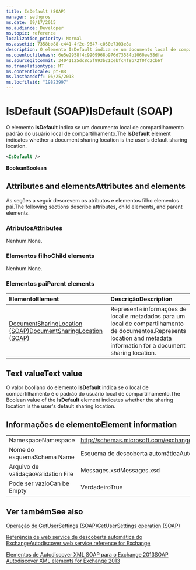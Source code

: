```yaml
---
title: IsDefault (SOAP)
manager: sethgros
ms.date: 09/17/2015
ms.audience: Developer
ms.topic: reference
localization_priority: Normal
ms.assetid: 7358bb88-c441-4f2c-9647-c030e7303e8a
description: O elemento IsDefault indica se um documento local de compartilhamento padrão do usuário local de compartilhamento.
ms.openlocfilehash: 6e5e2958f4c9909968b976d73584b1060ee58dfa
ms.sourcegitcommit: 34041125dc8c5f993b21cebfc4f8b72f0fd2cb6f
ms.translationtype: MT
ms.contentlocale: pt-BR
ms.lasthandoff: 06/25/2018
ms.locfileid: "19823997"
---
```

# <a name="isdefault-soap"></a><span data-ttu-id="7f6b8-103">IsDefault (SOAP)</span><span class="sxs-lookup"><span data-stu-id="7f6b8-103">IsDefault (SOAP)</span></span>

<span data-ttu-id="7f6b8-104">O elemento **IsDefault** indica se um documento local de compartilhamento padrão do usuário local de compartilhamento.</span><span class="sxs-lookup"><span data-stu-id="7f6b8-104">The **IsDefault** element indicates whether a document sharing location is the user's default sharing location.</span></span> 
  
```XML
<IsDefault /> 
```

 <span data-ttu-id="7f6b8-105">**Boolean**</span><span class="sxs-lookup"><span data-stu-id="7f6b8-105">**Boolean**</span></span>
## <a name="attributes-and-elements"></a><span data-ttu-id="7f6b8-106">Attributes and elements</span><span class="sxs-lookup"><span data-stu-id="7f6b8-106">Attributes and elements</span></span>

<span data-ttu-id="7f6b8-107">As seções a seguir descrevem os atributos e elementos filho elementos pai.</span><span class="sxs-lookup"><span data-stu-id="7f6b8-107">The following sections describe attributes, child elements, and parent elements.</span></span>
  
### <a name="attributes"></a><span data-ttu-id="7f6b8-108">Atributos</span><span class="sxs-lookup"><span data-stu-id="7f6b8-108">Attributes</span></span>

<span data-ttu-id="7f6b8-109">Nenhum.</span><span class="sxs-lookup"><span data-stu-id="7f6b8-109">None.</span></span>
  
### <a name="child-elements"></a><span data-ttu-id="7f6b8-110">Elementos filho</span><span class="sxs-lookup"><span data-stu-id="7f6b8-110">Child elements</span></span>

<span data-ttu-id="7f6b8-111">Nenhum.</span><span class="sxs-lookup"><span data-stu-id="7f6b8-111">None.</span></span>
  
### <a name="parent-elements"></a><span data-ttu-id="7f6b8-112">Elementos pai</span><span class="sxs-lookup"><span data-stu-id="7f6b8-112">Parent elements</span></span>

|<span data-ttu-id="7f6b8-113">**Elemento**</span><span class="sxs-lookup"><span data-stu-id="7f6b8-113">**Element**</span></span>|<span data-ttu-id="7f6b8-114">**Descrição**</span><span class="sxs-lookup"><span data-stu-id="7f6b8-114">**Description**</span></span>|
|:-----|:-----|
|[<span data-ttu-id="7f6b8-115">DocumentSharingLocation (SOAP)</span><span class="sxs-lookup"><span data-stu-id="7f6b8-115">DocumentSharingLocation (SOAP)</span></span>](documentsharinglocation-soap.md) <br/> |<span data-ttu-id="7f6b8-116">Representa informações de local e metadados para um local de compartilhamento de documentos.</span><span class="sxs-lookup"><span data-stu-id="7f6b8-116">Represents location and metadata information for a document sharing location.</span></span>  <br/> |
   
## <a name="text-value"></a><span data-ttu-id="7f6b8-117">Text value</span><span class="sxs-lookup"><span data-stu-id="7f6b8-117">Text value</span></span>

<span data-ttu-id="7f6b8-118">O valor booliano do elemento **IsDefault** indica se o local de compartilhamento é o padrão do usuário local de compartilhamento.</span><span class="sxs-lookup"><span data-stu-id="7f6b8-118">The Boolean value of the **IsDefault** element indicates whether the sharing location is the user's default sharing location.</span></span> 
  
## <a name="element-information"></a><span data-ttu-id="7f6b8-119">Informações de elemento</span><span class="sxs-lookup"><span data-stu-id="7f6b8-119">Element information</span></span>

|||
|:-----|:-----|
|<span data-ttu-id="7f6b8-120">Namespace</span><span class="sxs-lookup"><span data-stu-id="7f6b8-120">Namespace</span></span>  <br/> |http://schemas.microsoft.com/exchange/2010/Autodiscover  <br/> |
|<span data-ttu-id="7f6b8-121">Nome do esquema</span><span class="sxs-lookup"><span data-stu-id="7f6b8-121">Schema Name</span></span>  <br/> |<span data-ttu-id="7f6b8-122">Esquema de descoberta automática</span><span class="sxs-lookup"><span data-stu-id="7f6b8-122">Autodiscover schema</span></span>  <br/> |
|<span data-ttu-id="7f6b8-123">Arquivo de validação</span><span class="sxs-lookup"><span data-stu-id="7f6b8-123">Validation File</span></span>  <br/> |<span data-ttu-id="7f6b8-124">Messages.xsd</span><span class="sxs-lookup"><span data-stu-id="7f6b8-124">Messages.xsd</span></span>  <br/> |
|<span data-ttu-id="7f6b8-125">Pode ser vazio</span><span class="sxs-lookup"><span data-stu-id="7f6b8-125">Can be Empty</span></span>  <br/> |<span data-ttu-id="7f6b8-126">Verdadeiro</span><span class="sxs-lookup"><span data-stu-id="7f6b8-126">True</span></span>  <br/> |
   
## <a name="see-also"></a><span data-ttu-id="7f6b8-127">Ver também</span><span class="sxs-lookup"><span data-stu-id="7f6b8-127">See also</span></span>



[<span data-ttu-id="7f6b8-128">Operação de GetUserSettings (SOAP)</span><span class="sxs-lookup"><span data-stu-id="7f6b8-128">GetUserSettings operation (SOAP)</span></span>](getusersettings-operation-soap.md)


[<span data-ttu-id="7f6b8-129">Referência de web service de descoberta automática do Exchange</span><span class="sxs-lookup"><span data-stu-id="7f6b8-129">Autodiscover web service reference for Exchange</span></span>](autodiscover-web-service-reference-for-exchange.md)
  
[<span data-ttu-id="7f6b8-130">Elementos de Autodiscover XML SOAP para o Exchange 2013</span><span class="sxs-lookup"><span data-stu-id="7f6b8-130">SOAP Autodiscover XML elements for Exchange 2013</span></span>](soap-autodiscover-xml-elements-for-exchange-2013.md)

